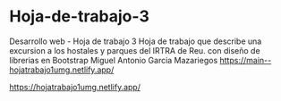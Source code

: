 # Hoja-de-trabajo-3
Desarrollo web - Hoja de trabajo 3
Hoja de trabajo que describe una excursion a los hostales y parques del IRTRA de Reu. con diseño de librerias en Bootstrap
Miguel Antonio Garcia Mazariegos
https://main--hojatrabajo1umg.netlify.app/

https://hojatrabajo1umg.netlify.app/

